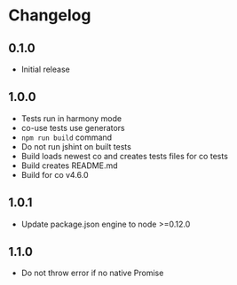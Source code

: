 # Changelog

## 0.1.0

* Initial release

## 1.0.0

* Tests run in harmony mode
* co-use tests use generators
* `npm run build` command
* Do not run jshint on built tests
* Build loads newest co and creates tests files for co tests
* Build creates README.md
* Build for co v4.6.0

## 1.0.1

* Update package.json engine to node >=0.12.0

## 1.1.0

* Do not throw error if no native Promise
